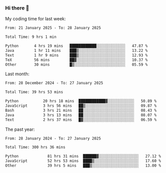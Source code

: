 ### Hi there 👋

My coding time for last week:

<!--START_SECTION:week-->

```txt
From: 21 January 2025 - To: 28 January 2025

Total Time: 9 hrs 1 min

Python       4 hrs 19 mins   ████████████░░░░░░░░░░░░░   47.87 %
Java         1 hr 11 mins    ███▒░░░░░░░░░░░░░░░░░░░░░   13.22 %
Text         1 hr 9 mins     ███▒░░░░░░░░░░░░░░░░░░░░░   12.93 %
TeX          56 mins         ██▓░░░░░░░░░░░░░░░░░░░░░░   10.37 %
Other        30 mins         █▒░░░░░░░░░░░░░░░░░░░░░░░   05.59 %
```

<!--END_SECTION:week-->

Last month:

<!--START_SECTION:month-->

```txt
From: 28 December 2024 - To: 27 January 2025

Total Time: 39 hrs 53 mins

Python           20 hrs 18 mins  ████████████▓░░░░░░░░░░░░   50.89 %
JavaScript       3 hrs 56 mins   ██▒░░░░░░░░░░░░░░░░░░░░░░   09.87 %
Bash             3 hrs 21 mins   ██░░░░░░░░░░░░░░░░░░░░░░░   08.43 %
Java             3 hrs 13 mins   ██░░░░░░░░░░░░░░░░░░░░░░░   08.07 %
Text             2 hrs 37 mins   █▓░░░░░░░░░░░░░░░░░░░░░░░   06.59 %
```

<!--END_SECTION:month-->

The past year:

<!--START_SECTION:year-->

```txt
From: 28 January 2024 - To: 27 January 2025

Total Time: 300 hrs 36 mins

Python             81 hrs 31 mins  ██████▓░░░░░░░░░░░░░░░░░░   27.12 %
JavaScript         52 hrs 53 mins  ████▒░░░░░░░░░░░░░░░░░░░░   17.60 %
Other              39 hrs 5 mins   ███▒░░░░░░░░░░░░░░░░░░░░░   13.00 %
```

<!--END_SECTION:year-->
